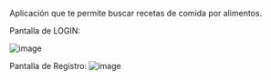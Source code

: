 Aplicación que te permite buscar recetas de comida por alimentos.

Pantalla de LOGIN:

![image](https://github.com/alvaruty/Eatsplorer/assets/131477177/147cdb07-6fca-4697-b98d-9cb3cbe2fed0)

Pantalla de Registro:
![image](https://github.com/alvaruty/Eatsplorer/assets/131477177/aaa020f2-156d-4da4-a184-d832d1def37a)
